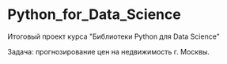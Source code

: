 # Python_for_Data_Science

Итоговый проект курса "Библиотеки Python для Data Science"

Задача: прогнозирование цен на недвижимость г. Москвы.
